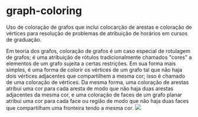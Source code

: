 # graph-coloring

Uso de coloração de grafos que inclui colocarção de arestas e coloração de vértices para resolução de problemas de atribuição de horários em cursos de graduação.

Em teoria dos grafos, coloração de grafos é um caso especial de rotulagem de grafos; é uma atribuição de rótulos tradicionalmente chamados "cores" a elementos de um grafo sujeita a certas restrições. Em sua forma mais simples, é uma forma de colorir os vértices de um grafo tal que não haja dois vértices adjacentes que compartilhem a mesma cor; isso é chamado de uma coloração de vértices. Da mesma forma, uma coloração de arestas atribui uma cor para cada aresta de modo que não haja duas arestas adjacentes da mesma cor, e uma coloração de faces de um grafo planar atribui uma cor para cada face ou região de modo que não haja duas faces que compartilham uma fronteira tendo a mesma cor.
![ ](https://upload.wikimedia.org/wikipedia/commons/thumb/9/90/Petersen_graph_3-coloring.svg/480px-Petersen_graph_3-coloring.svg.png)
